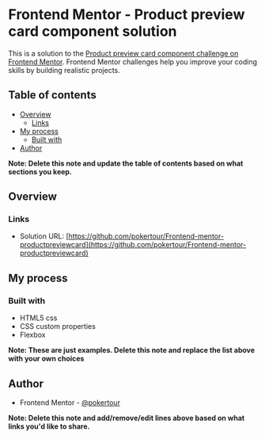 # Frontend Mentor - Product preview card component solution

This is a solution to the [Product preview card component challenge on Frontend Mentor](https://www.frontendmentor.io/challenges/product-preview-card-component-GO7UmttRfa). Frontend Mentor challenges help you improve your coding skills by building realistic projects. 

## Table of contents

- [Overview](#overview)
  - [Links](#links)
- [My process](#my-process)
  - [Built with](#built-with)
- [Author](#author)

**Note: Delete this note and update the table of contents based on what sections you keep.**

## Overview

### Links

- Solution URL: [https://github.com/pokertour/Frontend-mentor-productpreviewcard](https://github.com/pokertour/Frontend-mentor-productpreviewcard)

## My process

### Built with

- HTML5 css
- CSS custom properties
- Flexbox

**Note: These are just examples. Delete this note and replace the list above with your own choices**

## Author

- Frontend Mentor - [@pokertour](https://www.frontendmentor.io/profile/pokertour)

**Note: Delete this note and add/remove/edit lines above based on what links you'd like to share.**
